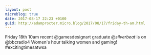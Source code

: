 ```yaml
---
layout: post
microblog: true
date: 2017-08-17 22:23 +0100
guid: http://adamprocter.micro.blog/2017/08/17/friday-th-am.html
---
```

Friday 18th 10am recent @gamesdesignart graduate @_silverbeat_ is on @bbcradio4 Women's hour talking women and gaming! #excitingtimesatwsa
